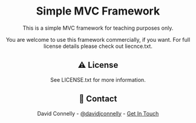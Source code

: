 <div align="center">
  <h1>Simple MVC Framework</h1>
  
  <p>This is a simple MVC framework for teaching purposes only.</p>

  <p>You are welcome to use this framework commercially, if you want.  For full license details please check out liecnce.txt.</p>

<!-- License -->
## :warning: License

See LICENSE.txt for more information.


<!-- Contact -->
## :handshake: Contact

David Connelly - [@davidjconnelly](https://twitter.com/davidjconnelly) - [Get In Touch](https://framework.io/your_messages/compose)
